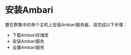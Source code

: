 安装Ambari
================================================================================
要在群集中的单个主机上安装Ambari服务器，请完成以下步骤：
+ 下载Ambari存储库
+ 安装Ambari服务
+ 设置Ambari服务

